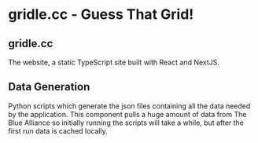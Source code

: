 # gridle.cc - Guess That Grid! 


## gridle.cc

The website, a static TypeScript site built with React and NextJS.  


## Data Generation 

Python scripts which generate the json files containing all the data needed by the application. This component pulls 
a huge amount of data from The Blue Alliance so initially running the scripts will take a while, but after the first 
run data is cached locally. 